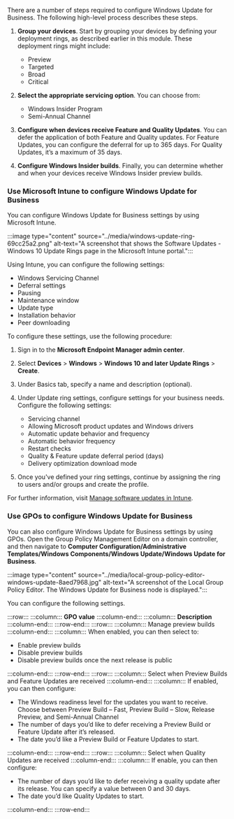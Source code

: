 There are a number of steps required to configure Windows Update for Business. The following high-level process describes these steps.

1.  **Group your devices**. Start by grouping your devices by defining your deployment rings, as described earlier in this module. These deployment rings might include:
    
     -  Preview
     -  Targeted
     -  Broad
     -  Critical
2.  **Select the appropriate servicing option**. You can choose from:
    
     -  Windows Insider Program
     -  Semi-Annual Channel
3.  **Configure when devices receive Feature and Quality Updates**. You can defer the application of both Feature and Quality updates. For Feature Updates, you can configure the deferral for up to 365 days. For Quality Updates, it’s a maximum of 35 days.
4.  **Configure Windows Insider builds**. Finally, you can determine whether and when your devices receive Windows Insider preview builds.

### Use Microsoft Intune to configure Windows Update for Business

You can configure Windows Update for Business settings by using Microsoft Intune.

:::image type="content" source="../media/windows-update-ring-69cc25a2.png" alt-text="A screenshot that shows the Software Updates - Windows 10 Update Rings page in the Microsoft Intune portal.":::


Using Intune, you can configure the following settings:

 -  Windows Servicing Channel
 -  Deferral settings
 -  Pausing
 -  Maintenance window
 -  Update type
 -  Installation behavior
 -  Peer downloading

To configure these settings, use the following procedure:

1.  Sign in to the **Microsoft Endpoint Manager admin center**.
2.  Select **Devices** &gt; **Windows** &gt; **Windows 10 and later Update Rings** &gt; **Create**.
3.  Under Basics tab, specify a name and description (optional).
4.  Under Update ring settings, configure settings for your business needs. Configure the following settings:
    
     -  Servicing channel
     -  Allowing Microsoft product updates and Windows drivers
     -  Automatic update behavior and frequency
     -  Automatic behavior frequency
     -  Restart checks
     -  Quality &amp; Feature update deferral period (days)
     -  Delivery optimization download mode
5.  Once you've defined your ring settings, continue by assigning the ring to users and/or groups and create the profile.

For further information, visit [Manage software updates in Intune](/intune/windows-update-for-business-configure).

### Use GPOs to configure Windows Update for Business

You can also configure Windows Update for Business settings by using GPOs. Open the Group Policy Management Editor on a domain controller, and then navigate to **Computer Configuration/Administrative Templates/Windows Components/Windows Update/Windows Update for Business**.

:::image type="content" source="../media/local-group-policy-editor-windows-update-8aed7968.jpg" alt-text="A screenshot of the Local Group Policy Editor. The Windows Update for Business node is displayed.":::


You can configure the following settings.

:::row:::
  :::column:::
    **GPO value**
  :::column-end:::
  :::column:::
    **Description**
  :::column-end:::
:::row-end:::
:::row:::
  :::column:::
    Manage preview builds
  :::column-end:::
  :::column:::
    When enabled, you can then select to:

 -  Enable preview builds
 -  Disable preview builds
 -  Disable preview builds once the next release is public


  :::column-end:::
:::row-end:::
:::row:::
  :::column:::
    Select when Preview Builds and Feature Updates are received
  :::column-end:::
  :::column:::
    If enabled, you can then configure:

 -  The Windows readiness level for the updates you want to receive. Choose between Preview Build – Fast, Preview Build – Slow, Release Preview, and Semi-Annual Channel
 -  The number of days you’d like to defer receiving a Preview Build or Feature Update after it’s released.
 -  The date you’d like a Preview Build or Feature Updates to start.


  :::column-end:::
:::row-end:::
:::row:::
  :::column:::
    Select when Quality Updates are received
  :::column-end:::
  :::column:::
    If enable, you can then configure:

 -  The number of days you’d like to defer receiving a quality update after its release. You can specify a value between 0 and 30 days.
 -  The date you’d like Quality Updates to start.


  :::column-end:::
:::row-end:::
